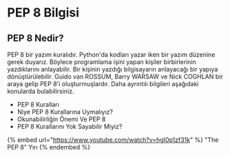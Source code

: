 # PEP 8 Bilgisi

## PEP 8 Nedir?

PEP 8 bir yazım kuralıdır. Python'da kodları yazar iken bir yazım düzenine gerek duyarız. Böylece programlama işini yapan kişiler birbirlerinin yazdıklarını anlayabilir. Bir kişinin yazdığı bilgisayarın anlayacağı bir yapıya dönüştürülebilir.  Guido van ROSSUM, Barry WARSAW ve Nick COGHLAN bir araya gelip PEP 8'i oluşturmuşlardır. Daha ayrıntılı bilgileri aşağıdaki konularda bulabilirsiniz.

* PEP 8 Kuralları
* Niye PEP 8 Kurallarına Uymalıyız?
* Okunabilirliğin Önemi Ve PEP 8
* PEP 8 Kurallarını Yok Sayabilir Miyiz?

{% embed url="https://www.youtube.com/watch?v=hgI0p1zf31k" %}
"The PEP 8" Yırı
{% endembed %}
